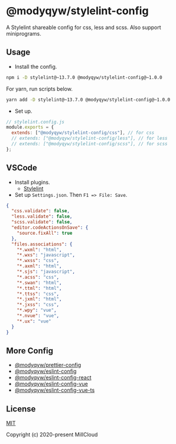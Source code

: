 # @modyqyw/stylelint-config

A Stylelint shareable config for css, less and scss. Also support miniprograms.

## Usage

- Install the config.

```sh
npm i -D stylelint@~13.7.0 @modyqyw/stylelint-config@~1.0.0
```

For yarn, run scripts below.

```sh
yarn add -D stylelint@~13.7.0 @modyqyw/stylelint-config@~1.0.0
```

- Set up.

```js
// stylelint.config.js
module.exports = {
  extends: ["@modyqyw/stylelint-config/css"], // for css
  // extends: ["@modyqyw/stylelint-config/less"], // for less
  // extends: ["@modyqyw/stylelint-config/scss"], // for scss
};
```

## VSCode

- Install plugins.
  - [Stylelint](https://marketplace.visualstudio.com/items?itemName=stylelint.vscode-stylelint)
- Set up `Settings.json`. Then `F1 => File: Save`.

```json
{
  "css.validate": false,
  "less.validate": false,
  "scss.validate": false,
  "editor.codeActionsOnSave": {
    "source.fixAll": true
  },
  "files.associations": {
    "*.wxml": "html",
    "*.wxs": "javascript",
    "*.wxss": "css",
    "*.axml": "html",
    "*.sjs": "javascript",
    "*.acss": "css",
    "*.swan": "html",
    "*.ttml": "html",
    "*.ttss": "css",
    "*.jxml": "html",
    "*.jxss": "css",
    "*.wpy": "vue",
    "*.nvue": "vue",
    "*.ux": "vue"
  }
}
```

## More Config

- [@modyqyw/prettier-config](https://github.com/MillCloud/prettier-config#readme)
- [@modyqyw/eslint-config](https://github.com/MillCloud/eslint-config#readme)
- [@modyqyw/eslint-config-react](https://github.com/MillCloud/eslint-config-react#readme)
- [@modyqyw/eslint-config-vue](https://github.com/MillCloud/eslint-config-vue#readme)
- [@modyqyw/eslint-config-vue-ts](https://github.com/MillCloud/eslint-config-vue-ts#readme)

## License

[MIT](./LICENSE)

Copyright (c) 2020-present MillCloud
